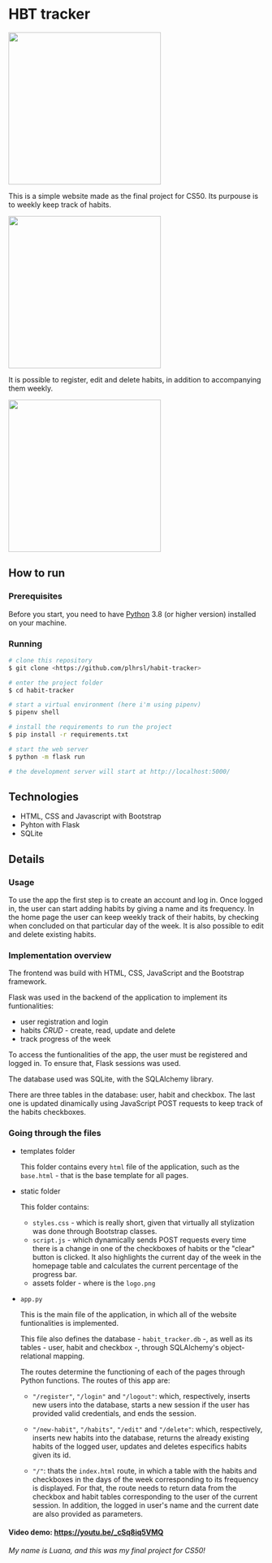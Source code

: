 # HBT tracker

<img src="https://i.imgur.com/qospQMX.gif" height="300" />

This is a simple website made as the final project for CS50. Its purpouse is to weekly keep track of habits.

<img src="https://i.imgur.com/b8Ptkzb.gif" height="300" />

It is possible to register, edit and delete habits, in addition to accompanying them weekly.

<img src="https://i.imgur.com/kOJz7Ab.gif" height="300" />

## How to run

### Prerequisites

Before you start, you need to have [Python](https://www.python.org/downloads/) 3.8 (or higher version) installed on your machine.

### Running

```bash
# clone this repository
$ git clone <https://github.com/plhrsl/habit-tracker>

# enter the project folder
$ cd habit-tracker

# start a virtual environment (here i'm using pipenv)
$ pipenv shell

# install the requirements to run the project
$ pip install -r requirements.txt

# start the web server
$ python -m flask run

# the development server will start at http://localhost:5000/
```

## Technologies

- HTML, CSS and Javascript with Bootstrap
- Pyhton with Flask
- SQLite

## Details

### Usage

To use the app the first step is to create an account and log in. Once logged in, the user can start adding habits by giving a name and its frequency. In the home page the user can keep weekly track of their habits, by checking when concluded on that particular day of the week. It is also possible to edit and delete existing habits.

### Implementation overview

The frontend was build with HTML, CSS, JavaScript and the Bootstrap framework.

Flask was used in the backend of the application to implement its funtionalities:

- user registration and login
- habits _CRUD_ - create, read, update and delete
- track progress of the week

To access the funtionalities of the app, the user must be registered and logged in. To ensure that, Flask sessions was used.

The database used was SQLite, with the SQLAlchemy library.

There are three tables in the database: user, habit and checkbox. The last one is updated dinamically using JavaScript POST requests to keep track of the habits checkboxes.

### Going through the files

- templates folder

  This folder contains every `html` file of the application, such as the `base.html` - that is the base template for all pages.

- static folder

  This folder contains:

  - `styles.css` - which is really short, given that virtually all stylization was done through Bootstrap classes.
  - `script.js` - which dynamically sends POST requests every time there is a change in one of the checkboxes of habits or the "clear" button is clicked. It also highlights the current day of the week in the homepage table and calculates the current percentage of the progress bar.
  - assets folder - where is the `logo.png`

- `app.py`

  This is the main file of the application, in which all of the website funtionalities is implemented.

  This file also defines the database - `habit_tracker.db` -, as well as its tables - user, habit and checkbox -, through SQLAlchemy's object-relational mapping.

  The routes determine the functioning of each of the pages through Python functions. The routes of this app are:

  - `"/register"`, `"/login"` and `"/logout"`: which, respectively, inserts new users into the database, starts a new session if the user has provided valid credentials, and ends the session.

  - `"/new-habit"`, `"/habits"`, `"/edit"` and `"/delete"`: which, respectively, inserts new habits into the database, returns the already existing habits of the logged user, updates and deletes especifics habits given its id.

  - `"/"`: thats the `index.html` route, in which a table with the habits and checkboxes in the days of the week corresponding to its frequency is displayed. For that, the route needs to return data from the checkbox and habit tables corresponding to the user of the current session. In addition, the logged in user's name and the current date are also provided as parameters.

#### Video demo: https://youtu.be/_cSq8iq5VMQ

_My name is Luana, and this was my final project for CS50!_
